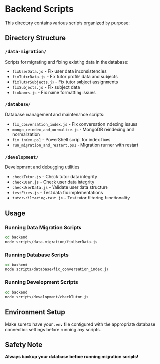 # Backend Scripts

This directory contains various scripts organized by purpose:

## Directory Structure

### `/data-migration/`

Scripts for migrating and fixing existing data in the database:

- `fixUserData.js` - Fix user data inconsistencies
- `fixTutorData.js` - Fix tutor profile data and subjects
- `fixTutorSubjects.js` - Fix tutor subject assignments
- `fixSubjects.js` - Fix subject data
- `fixNames.js` - Fix name formatting issues

### `/database/`

Database management and maintenance scripts:

- `fix_conversation_index.js` - Fix conversation indexing issues
- `mongo_reindex_and_normalize.js` - MongoDB reindexing and normalization
- `fix_index.ps1` - PowerShell script for index fixes
- `run_migration_and_restart.ps1` - Migration runner with restart

### `/development/`

Development and debugging utilities:

- `checkTutor.js` - Check tutor data integrity
- `checkUser.js` - Check user data integrity
- `checkUserData.js` - Validate user data structure
- `testFixes.js` - Test data fix implementations
- `tutor-filtering-test.js` - Test tutor filtering functionality

## Usage

### Running Data Migration Scripts

```bash
cd backend
node scripts/data-migration/fixUserData.js
```

### Running Database Scripts

```bash
cd backend
node scripts/database/fix_conversation_index.js
```

### Running Development Scripts

```bash
cd backend
node scripts/development/checkTutor.js
```

## Environment Setup

Make sure to have your `.env` file configured with the appropriate database connection settings before running any scripts.

## Safety Note

**Always backup your database before running migration scripts!**
